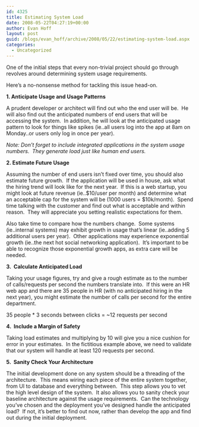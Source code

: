 ```yaml
---
id: 4325
title: Estimating System Load
date: 2008-05-22T04:27:19+00:00
author: Evan Hoff
layout: post
guid: /blogs/evan_hoff/archive/2008/05/22/estimating-system-load.aspx
categories:
  - Uncategorized
---
```

One of the initial steps that every non-trivial project should go through revolves around determining system usage requirements.

Here&#8217;s a no-nonsense method for tackling this issue head-on.

**1. Anticipate Usage and Usage Patterns**

A prudent developer or architect will find out who the end user will be.&nbsp; He will also find out the anticipated numbers of end users that will be accessing the system.&nbsp; In addition, he will look at the anticipated usage pattern to look for things like spikes (ie..all users log into the app at 8am on Monday..or users only log in once per year).&nbsp; 

_Note: Don&#8217;t forget to include integrated applications in the system usage numbers.&nbsp; They generate load just like human end users._

**2. Estimate Future Usage**

Assuming the number of end users isn&#8217;t fixed over time, you should also estimate future growth.&nbsp; If the application will be used in house, ask what the hiring trend will look like for the next year.&nbsp; If this is a web startup, you might look at future revenue (ie..$10/user per month) and determine what an acceptable cap for the system will be (1000 users = $10k/month).&nbsp; Spend time talking with the customer and find out what is acceptable and within reason.&nbsp; They will appreciate you setting realistic expectations for them.

Also take time to compare how the numbers change.&nbsp; Some systems (ie..internal systems) may exhibit growth in usage that&#8217;s linear (ie..adding&nbsp;5 additional users&nbsp;per year).&nbsp; Other applications may experience exponential growth (ie..the next hot social networking application).&nbsp; It&#8217;s important to be able to recognize those exponential growth apps, as extra care will be needed.

**3.&nbsp; Calculate Anticipated Load**

Taking your usage figures, try and give a rough estimate as to the number of calls/requests per second the numbers translate into.&nbsp; If this were an HR web app and there are 35 people in HR (with no anticipated hiring in the next year), you might estimate the number of calls per second for the entire department.&nbsp; 

35 people * 3 seconds between clicks = ~12 requests per second

**4.&nbsp; Include a Margin of Safety**

Taking load estimates and multiplying by 10 will give you a nice cushion for error in your estimates.&nbsp; In the fictitious example above, we need to validate that our system will handle at least 120 requests per second.

**5.&nbsp;&nbsp;Sanity Check&nbsp;Your Architecture**

The initial development done on any system should be a threading of the architecture.&nbsp; This means&nbsp;wiring each piece of the&nbsp;entire system together, from UI to database and everything between.&nbsp; This step allows you to vet the high level design of the system.&nbsp; It also allows you to&nbsp;sanity check your baseline architecture&nbsp;against the usage requirements.&nbsp; Can the technology you&#8217;ve chosen and the deployment you&#8217;ve designed handle the anticipated load?&nbsp; If not, it&#8217;s better to find out now, rather than develop the app and find out during the initial deployment.